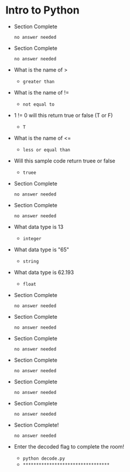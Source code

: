 # Intro to Python

- Section Complete

	  no answer needed

- Section Complete

	  no answer needed

- What is the name of > 

	- `greater than`

- What is the name of !=

	- `not equal to`

- 1 != 0 will this return true or false (T or F)

	- `T`

- What is the name of <=

	- `less or equal than`

- Will this sample code return truee or false

	- `truee`

- Section Complete

	  no answer needed

- Section Complete

	  no answer needed

- What data type is 13

	- `integer`

- What data type is "65"

	- `string`

- What data type is 62.193

	- `float`

- Section Complete

	  no answer needed

- Section Complete

	  no answer needed

- Section Complete

	  no answer needed

- Section Complete

	  no answer needed

- Section Complete

	  no answer needed

- Section Complete

	  no answer needed

- Section Complete!

	  no answer needed

- Enter the decoded flag to complete the room!

	- `python decode.py`
	- `*********************************`


